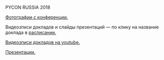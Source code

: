 PYCON RUSSIA 2018

[Фотографии с конференции.](https://yadi.sk/d/uCH0v04-3aRf2b)

Видеозписи докладов и слайды презентаций — по клику на название доклада в [расписании.](http://pycon.ru/2018/program/schedule/)

[Видеозписи докладов на youtube.](https://bit.ly/2OTTnNC)

[Презентации.](https://yadi.sk/d/m4ogzn_y3Zbnuf)
